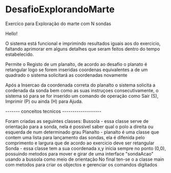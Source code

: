# DesafioExplorandoMarte
Exercico para Exploração do marte com N sondas 

Hello! 

O sistema está funcional e imprimindo resultados iguais aos do exercicio, faltando aprimorar em alguns detalhes que seram feitos dentro do tempo estabelecido.

Permite o Registo de um planalto, de acordo ao desafio o planato é retangular logo se forem inseridas coordenas equivalentes a de um quadrado o sistema solicitará as coordenadas novamente

Após a Insercao da coordenada correta do planalto o sistema solicita a cordenada da sonda bem como as suas instruçoes consecutivamente, o sistema só para se for inserido um comando de operação como Sair (S), Imprimir (P) ou ainda (H) para Ajuda.

------- conceitos tecnicos -------------------

Foram criadas as seguintes classes:
Bussola - essa classe serve de orientação para a sonda, nela é possivel saber qual o polo a direita ou esquerda de num determinado grau
Planalto - planalto é uma classe que contem uma lista para lançamento das sondas, ela é difenida pelo comprimento e largura que de acordo ao exercicio deve ser retangular
Sonda - essa classe tem a sua coordenada x,y inicia sempre no ponto (0,0), possuindo metodos para mover e girar de uma interface "sondaAcao" usando a bussola como meio de orientação
No final ten-se o a classe main com metodos para criar os objectos e gerenciar os comandos digitados 

